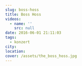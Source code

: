 ```yaml
---
slug: boss-hoss
title: Boss Hoss
videos:
  - name: ''
    src: null
date: 2016-06-01 21:11:03
tags:
  - konzert
city:
location:
cover: /assets/the_boss_hoss.jpg
---
```

